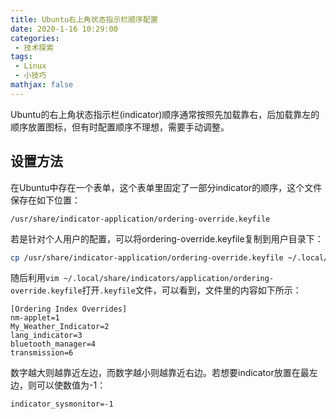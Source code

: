 ```yaml
---
title: Ubuntu右上角状态指示栏顺序配置
date: 2020-1-16 10:29:00
categories:
 - 技术探索
tags: 
 - Linux
 - 小技巧
mathjax: false
---
```


Ubuntu的右上角状态指示栏(indicator)顺序通常按照先加载靠右，后加载靠左的顺序放置图标，但有时配置顺序不理想，需要手动调整。

## 设置方法

在Ubuntu中存在一个表单，这个表单里固定了一部分indicator的顺序，这个文件保存在如下位置：

```text
/usr/share/indicator-application/ordering-override.keyfile
```

若是针对个人用户的配置，可以将ordering-override.keyfile复制到用户目录下：

```bash
cp /usr/share/indicator-application/ordering-override.keyfile ~/.local/share/indicators/application/
```

随后利用`vim ~/.local/share/indicators/application/ordering-override.keyfile`打开`.keyfile`文件，可以看到，文件里的内容如下所示：

```text
[Ordering Index Overrides]
nm-applet=1
My_Weather_Indicator=2
lang_indicator=3
bluetooth_manager=4
transmission=6
```

数字越大则越靠近左边，而数字越小则越靠近右边。若想要indicator放置在最左边，则可以使数值为-1：

```text
indicator_sysmonitor=-1
```
